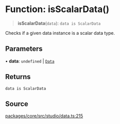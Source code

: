 # Function: isScalarData()

> **isScalarData**(`data`): `data is ScalarData`

Checks if a given data instance is a scalar data type.

## Parameters

• **data**: `undefined` \| [`Data`](../type-aliases/Data.md)

## Returns

`data is ScalarData`

## Source

[packages/core/src/studio/data.ts:215](https://github.com/VictorS67/encre/blob/c09849eb59af073bf23be826a912f2ba4f635f93/packages/core/src/studio/data.ts#L215)
